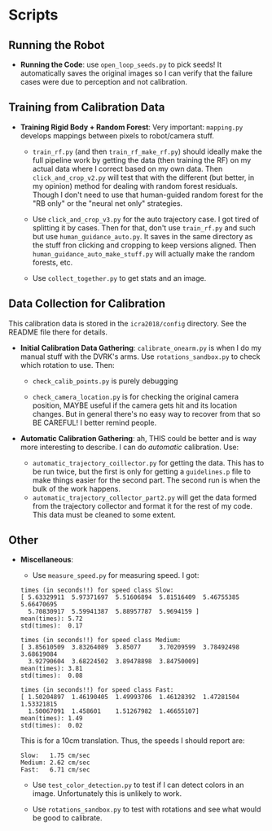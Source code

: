 # Scripts

## Running the Robot

- **Running the Code**: use `open_loop_seeds.py` to pick seeds! It automatically saves the original images so I can verify that the failure cases were due to perception and not calibration.


## Training from Calibration Data

- **Training Rigid Body + Random Forest**: Very important: `mapping.py` develops mappings between pixels to robot/camera stuff. 

  - `train_rf.py` (and then `train_rf_make_rf.py`) should ideally make the full pipeline work by getting the data (then training the RF) on my actual data where I correct based on my own data. Then `click_and_crop_v2.py` will test that with the different (but better, in my opinion) method for dealing with random forest residuals. Though I don't need to use that human-guided random forest for the "RB only" or the "neural net only" strategies. 

  - Use `click_and_crop_v3.py` for the auto trajectory case. I got tired of splitting it by cases. Then for that, don't use `train_rf.py` and such but use `human_guidance_auto.py`. It saves in the same directory as the stuff fron clicking and cropping to keep versions aligned. Then `human_guidance_auto_make_stuff.py` will actually make the random forests, etc.
  
  - Use `collect_together.py` to get stats and an image.

## Data Collection for Calibration

This calibration data is stored in the `icra2018/config` directory. See the README file there for details.

- **Initial Calibration Data Gathering**: `calibrate_onearm.py` is when I do my manual stuff with the DVRK's arms. Use `rotations_sandbox.py` to check which rotation to use. Then: 

  - `check_calib_points.py` is purely debugging

  - `check_camera_location.py` is for checking the original camera position, MAYBE useful if the camera gets hit and its location changes. But in general there's no easy way to recover from that so BE CAREFUL! I better remind people.


- **Automatic Calibration Gathering**: ah, THIS could be better and is way more interesting to describe. I can do _automatic_ calibration. Use:

  - `automatic_trajectory_coillector.py` for getting the data. This has to be run twice, but the first is only for getting a `guidelines.p` file to make things easier for the second part. The second run is when the bulk of the work happens.
  - `automatic_trajectory_collector_part2.py` will get the data formed from the trajectory collector and format it for the rest of my code. This data must be cleaned to some extent.


## Other

- **Miscellaneous**: 

  - Use `measure_speed.py` for measuring speed. I got:

  ```
  times (in seconds!!) for speed class Slow:
  [ 5.63329911  5.97371697  5.51606894  5.81516409  5.46755385  5.66470695
    5.70830917  5.59941387  5.88957787  5.9694159 ]
  mean(times): 5.72
  std(times):  0.17

  times (in seconds!!) for speed class Medium:
  [ 3.85610509  3.83264089  3.85077     3.70209599  3.78492498  3.68619084
    3.92790604  3.68224502  3.89478898  3.84750009]
  mean(times): 3.81
  std(times):  0.08

  times (in seconds!!) for speed class Fast:
  [ 1.50204897  1.46190405  1.49993706  1.46128392  1.47281504  1.53321815
    1.50067091  1.458601    1.51267982  1.46655107]
  mean(times): 1.49
  std(times):  0.02
  ```

  This is for a 10cm translation. Thus, the speeds I should report are:

  ```
  Slow:   1.75 cm/sec
  Medium: 2.62 cm/sec
  Fast:   6.71 cm/sec
  ```

  - Use `test_color_detection.py` to test if I can detect colors in an image. Unfortunately this is unlikely to work.

  - Use `rotations_sandbox.py` to test with rotations and see what would be good to calibrate.
